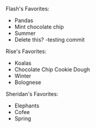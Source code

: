 Flash's Favorites:
- Pandas
- Mint chocolate chip
- Summer
- Delete this?
-testing commit

Rise's Favorites:
- Koalas
- Chocolate Chip Cookie Dough
- Winter
- Bolognese

Sheridan's Favorites:
- Elephants
- Cofee
- Spring
